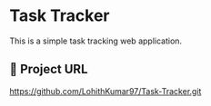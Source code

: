 # Task Tracker

This is a simple task tracking web application.

## 🔗 Project URL

https://github.com/LohithKumar97/Task-Tracker.git
